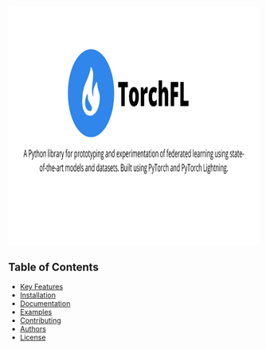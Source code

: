 <div align="center">
	<img src="docs/source/_static/images/torchfl-github.png" width="960px" height="480px">
</div>

## Table of Contents

- [Key Features](#features)
- [Installation](#installation)
- [Documentation](#docs)
- [Examples](#examples)
- [Contributing](#contributing)
- [Authors](#authors)
- [License](#license)




    
